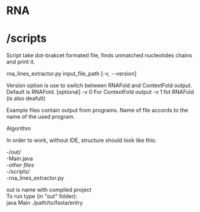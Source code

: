 # RNA

# /scripts

Script take dot-brakcet formated file, finds unmatched nucleotides chains and print it.

rna_lines_extractor.py input_file_path [-v, --version] 

Version option is use to switch between RNAFold and ContextFold output. Default is RNAFold. [optional]
-v 0 For ContextFold output 
-v 1 fot RNAFold (is also deafult) 

Example files contain output from programs. Name of file accords to the name of the used program.





Algorithm

In order to work, without IDE, structure should look like this:<br>


-/out/ <br>
  -Main.java <br>
  -*other files* <br>
-/scripts/ <br>
  -rna_lines_extractor.py <br>

out is name with compiled project <br>
To run type (in "out" folder):  <br>
java Main ./path/to/fasta/entry <br>


